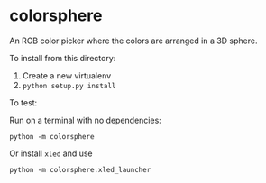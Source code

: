 # colorsphere

An RGB color picker where the colors are arranged in a 3D sphere.

To install from this directory:

1. Create a new virtualenv
2. `python setup.py install`

To test:

Run on a terminal with no dependencies:

`python -m colorsphere`

Or install `xled` and use

`python -m colorsphere.xled_launcher`
